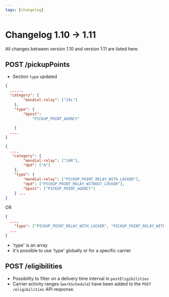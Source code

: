 ```yaml
---
tags: [changelog]
---
```


# Changelog 1.10 -> 1.11

All changes between version 1.10 and version 1.11 are listed here.

## POST /pickupPoints 

- Section `type` updated 

<!--
type: tab
title: 1.10.0
-->

```json
{
  .....,
  "category": {
        "mondial-relay": ["24L"]
    },
    "type": {
        "bpost": 
            "PICKUP_POINT_AGENCY"
        
    }
  ....
}
```

<!--
type: tab
title: 1.11.0
-->

```json
{
  ...,
   "category": {
        "mondial-relay": ["24R"],
        "dpd": ["A"]
    },
    "type": {
        "mondial-relay": ["PICKUP_POINT_RELAY_WITH_LOCKER"],
        "dpd": ["PICKUP_POINT_RELAY_WITHOUT_LOCKER"],
        "bpost": ["PICKUP_POINT_AGENCY"]
    } ...
}
```
OR 
```json
{
  ...,
    "type": ["PICKUP_POINT_RELAY_WITH_LOCKER", "PICKUP_POINT_RELAY_WITHOUT_LOCKER"],
  ...
}
```

<!-- type: tab-end -->

- 'type' is an array 
- it's possible to use 'type' globally or for a specific carrier

## POST /eligibilities
- Possibility to filter on a delivery time interval in `postEligibilities` 
- Carrier activity ranges (`workSchedule`) have been added to the `POST /eligibilities` API response.